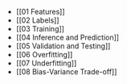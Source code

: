 - [[01 Features]]
- [[02 Labels]]
- [[03 Training]]
- [[04 Inference and Prediction]]
- [[05 Validation and Testing]]
- [[06 Overfitting]]
- [[07 Underfitting]]
- [[08 Bias-Variance Trade-off]]